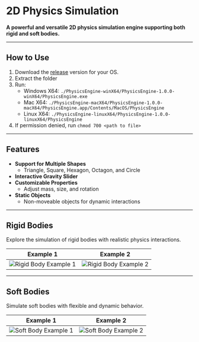 # 2D Physics Simulation  
**A powerful and versatile 2D physics simulation engine supporting both rigid and soft bodies.**

---

## How to Use  
1. Download the <a href="https://github.com/JJDOESIT/2D-Physics-Engine/releases/tag/v1.0.0">release</a> version for your OS.
2. Extract the folder
3. Run:
   - Windows X64: ```./PhysicsEngine-winX64/PhysicsEngine-1.0.0-winX64/PhysicsEngine.exe```
   - Mac X64: ```./PhysicsEngine-macX64/PhysicsEngine-1.0.0-macX64/PhysicsEngine.app/Contents/MacOS/PhysicsEngine```
   - Linux X64: ```./PhysicsEngine-linuxX64/PhysicsEngine-1.0.0-linuxX64/PhysicsEngine```
4. If permission denied, run ```chmod 700 <path to file>```

---

## Features  
- **Support for Multiple Shapes**  
  - Triangle, Square, Hexagon, Octagon, and Circle  
- **Interactive Gravity Slider**  
- **Customizable Properties**  
  - Adjust mass, size, and rotation  
- **Static Objects**  
  - Non-moveable objects for dynamic interactions  

---

## Rigid Bodies  
Explore the simulation of rigid bodies with realistic physics interactions.

| **Example 1** | **Example 2** |  
|---------------|---------------|  
| ![Rigid Body Example 1](https://github.com/user-attachments/assets/3c7a8986-45b0-4e73-bc25-f4d9f0846b44) | ![Rigid Body Example 2](https://github.com/user-attachments/assets/04ddcbfd-ab7f-4ae3-9a8d-90d1c8566d02) |  

---

## Soft Bodies  
Simulate soft bodies with flexible and dynamic behavior.

| **Example 1** | **Example 2** |  
|---------------|---------------|  
| ![Soft Body Example 1](https://github.com/user-attachments/assets/fc9da1ac-e474-4585-a333-66a7387243ee) | ![Soft Body Example 2](https://github.com/user-attachments/assets/eed22bf8-0171-4d6c-83ab-a68569c5e566) |  
